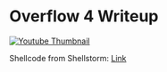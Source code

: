 # Overflow 4 Writeup

[![Youtube Thumbnail](https://img.youtube.com/vi/8FpxS_Vb6HY/0.jpg)](https://www.youtube.com/watch?v=8FpxS_Vb6HY)

Shellcode from Shellstorm: [Link](http://shell-storm.org/shellcode/files/shellcode-811.php)